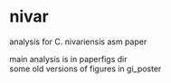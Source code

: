 # nivar
analysis for C. nivariensis asm paper

main analysis is in paperfigs dir  
some old versions of figures in gi_poster
